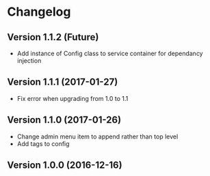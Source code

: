 # Changelog

## Version 1.1.2 (Future)
- Add instance of Config class to service container for dependancy injection

## Version 1.1.1 (2017-01-27)
- Fix error when upgrading from 1.0 to 1.1

## Version 1.1.0 (2017-01-26)
- Change admin menu item to append rather than top level
- Add tags to config

## Version 1.0.0 (2016-12-16)
